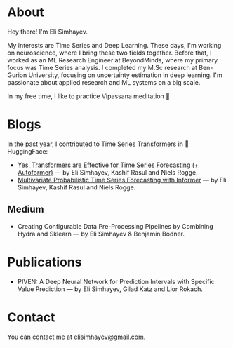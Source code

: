 # About

Hey there! I'm Eli Simhayev.

My interests are Time Series and Deep Learning. These days, I'm working on neuroscience, where I bring these two fields together. Before that, I worked as an ML Research Engineer at BeyondMinds, where my primary focus was Time Series analysis. I completed my M.Sc research at Ben-Gurion University, focusing on uncertainty estimation in deep learning. I'm passionate about applied research and ML systems on a big scale.

In my free time, I like to practice Vipassana meditation 🙂

# Blogs
In the past year, I contributed to Time Series Transformers in 🤗 HuggingFace:

* [Yes, Transformers are Effective for Time Series Forecasting (+ Autoformer)](https://huggingface.co/blog/autoformer) — by Eli Simhayev, Kashif Rasul and Niels Rogge.
* [Multivariate Probabilistic Time Series Forecasting with Informer](https://huggingface.co/blog/informer) — by Eli Simhayev, Kashif Rasul and Niels Rogge.

## Medium
* Creating Configurable Data Pre-Processing Pipelines by Combining Hydra and Sklearn — by Eli Simhayev & Benjamin Bodner.

# Publications
* PIVEN: A Deep Neural Network for Prediction Intervals with Specific Value Prediction — by Eli Simhayev, Gilad Katz and Lior Rokach.

# Contact 

You can contact me at elisimhayev@gmail.com.
